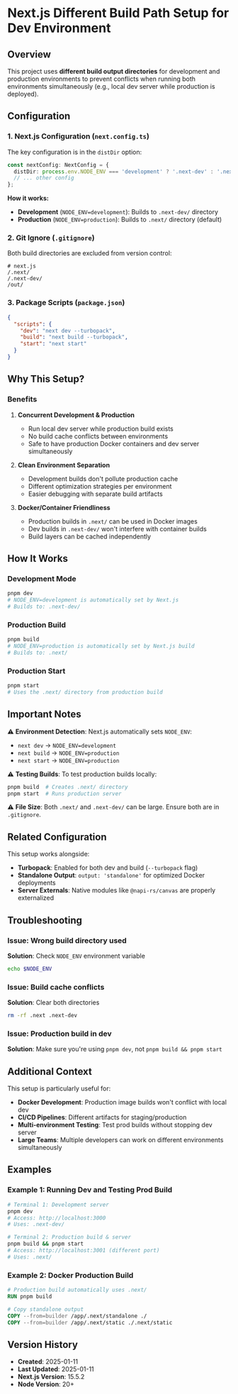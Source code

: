 # Next.js Different Build Path Setup for Dev Environment

## Overview
This project uses **different build output directories** for development and production environments to prevent conflicts when running both environments simultaneously (e.g., local dev server while production is deployed).

## Configuration

### 1. Next.js Configuration (`next.config.ts`)

The key configuration is in the `distDir` option:

```typescript
const nextConfig: NextConfig = {
  distDir: process.env.NODE_ENV === 'development' ? '.next-dev' : '.next',
  // ... other config
};
```

**How it works:**
- **Development** (`NODE_ENV=development`): Builds to `.next-dev/` directory
- **Production** (`NODE_ENV=production`): Builds to `.next/` directory (default)

### 2. Git Ignore (`.gitignore`)

Both build directories are excluded from version control:

```gitignore
# next.js
/.next/
/.next-dev/
/out/
```

### 3. Package Scripts (`package.json`)

```json
{
  "scripts": {
    "dev": "next dev --turbopack",
    "build": "next build --turbopack",
    "start": "next start"
  }
}
```

## Why This Setup?

### Benefits

1. **Concurrent Development & Production**
   - Run local dev server while production build exists
   - No build cache conflicts between environments
   - Safe to have production Docker containers and dev server simultaneously

2. **Clean Environment Separation**
   - Development builds don't pollute production cache
   - Different optimization strategies per environment
   - Easier debugging with separate build artifacts

3. **Docker/Container Friendliness**
   - Production builds in `.next/` can be used in Docker images
   - Dev builds in `.next-dev/` won't interfere with container builds
   - Build layers can be cached independently

## How It Works

### Development Mode
```bash
pnpm dev
# NODE_ENV=development is automatically set by Next.js
# Builds to: .next-dev/
```

### Production Build
```bash
pnpm build
# NODE_ENV=production is automatically set by Next.js build
# Builds to: .next/
```

### Production Start
```bash
pnpm start
# Uses the .next/ directory from production build
```

## Important Notes

⚠️ **Environment Detection**: Next.js automatically sets `NODE_ENV`:
- `next dev` → `NODE_ENV=development`
- `next build` → `NODE_ENV=production`
- `next start` → `NODE_ENV=production`

⚠️ **Testing Builds**: To test production builds locally:
```bash
pnpm build  # Creates .next/ directory
pnpm start  # Runs production server
```

⚠️ **File Size**: Both `.next/` and `.next-dev/` can be large. Ensure both are in `.gitignore`.

## Related Configuration

This setup works alongside:
- **Turbopack**: Enabled for both dev and build (`--turbopack` flag)
- **Standalone Output**: `output: 'standalone'` for optimized Docker deployments
- **Server Externals**: Native modules like `@napi-rs/canvas` are properly externalized

## Troubleshooting

### Issue: Wrong build directory used
**Solution**: Check `NODE_ENV` environment variable
```bash
echo $NODE_ENV
```

### Issue: Build cache conflicts
**Solution**: Clear both directories
```bash
rm -rf .next .next-dev
```

### Issue: Production build in dev
**Solution**: Make sure you're using `pnpm dev`, not `pnpm build && pnpm start`

## Additional Context

This setup is particularly useful for:
- **Docker Development**: Production image builds won't conflict with local dev
- **CI/CD Pipelines**: Different artifacts for staging/production
- **Multi-environment Testing**: Test prod builds without stopping dev server
- **Large Teams**: Multiple developers can work on different environments simultaneously

## Examples

### Example 1: Running Dev and Testing Prod Build
```bash
# Terminal 1: Development server
pnpm dev
# Access: http://localhost:3000
# Uses: .next-dev/

# Terminal 2: Production build & server
pnpm build && pnpm start
# Access: http://localhost:3001 (different port)
# Uses: .next/
```

### Example 2: Docker Production Build
```dockerfile
# Production build automatically uses .next/
RUN pnpm build

# Copy standalone output
COPY --from=builder /app/.next/standalone ./
COPY --from=builder /app/.next/static ./.next/static
```

## Version History
- **Created**: 2025-01-11
- **Last Updated**: 2025-01-11
- **Next.js Version**: 15.5.2
- **Node Version**: 20+
